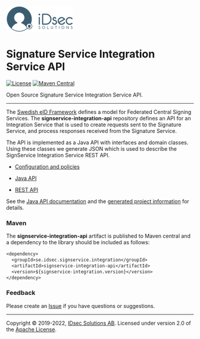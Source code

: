 ![Logo](img/idsec.png)

# Signature Service Integration Service API

[![License](https://img.shields.io/badge/License-Apache%202.0-blue.svg)](https://opensource.org/licenses/Apache-2.0) [![Maven Central](https://maven-badges.herokuapp.com/maven-central/se.idsec.signservice.integration/signservice-integration-api/badge.svg)](https://maven-badges.herokuapp.com/maven-central/se.idsec.signservice.integration/signservice-integration-api)

Open Source Signature Service Integration Service API.

---

The [Swedish eID Framework](https://docs.swedenconnect.se/technical-framework/) defines a model for Federated Central Signing Services. The **signservice-integration-api** repository defines an API for an Integration Service that is used to create requests sent to the Signature Service, and process responses received from the Signature Service.

The API is implemented as a Java API with interfaces and domain classes. Using these classes we generate JSON which is used to describe the SignService Integration Service REST API.

* [Configuration and policies](configuration.md)

* [Java API](java-api.md)

* [REST API](rest-api.md)


See the [Java API documentation](https://idsec-solutions.github.io/signservice-integration-api/javadoc/) and the [generated project information](https://idsec-solutions.github.io/signservice-integration-api/site/) for details.

### Maven

The **signservice-integration-api** artifact is published to Maven central and a dependency to the
library should be included as follows:

```
<dependency>
  <groupId>se.idsec.signservice.integration</groupId>
  <artifactId>signservice-integration-api</artifactId>
  <version>${signservice-integration.version}</version>
</dependency>
```

### Feedback

Please create an [Issue](https://github.com/idsec-solutions/signservice-integration-api/issues) if you have questions or suggestions.


---

Copyright &copy; 2019-2022, [IDsec Solutions AB](http://www.idsec.se). Licensed under version 2.0 of the [Apache License](http://www.apache.org/licenses/LICENSE-2.0).
